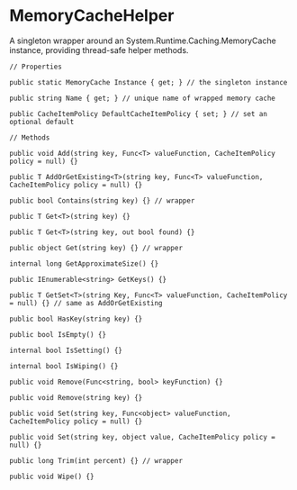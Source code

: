 # MemoryCacheHelper

A singleton wrapper around an System.Runtime.Caching.MemoryCache instance, providing thread-safe helper methods.

	// Properties

	public static MemoryCache Instance { get; } // the singleton instance

	public string Name { get; } // unique name of wrapped memory cache

	public CacheItemPolicy DefaultCacheItemPolicy { set; } // set an optional default

	// Methods

	public void Add(string key, Func<T> valueFunction, CacheItemPolicy policy = null) {}

	public T AddOrGetExisting<T>(string key, Func<T> valueFunction, CacheItemPolicy policy = null) {}

	public bool Contains(string key) {} // wrapper

	public T Get<T>(string key) {}

	public T Get<T>(string key, out bool found) {}

	public object Get(string key) {} // wrapper

	internal long GetApproximateSize() {}

	public IEnumerable<string> GetKeys() {}

	public T GetSet<T>(string Key, Func<T> valueFunction, CacheItemPolicy = null) {} // same as AddOrGetExisting

	public bool HasKey(string key) {}

	public bool IsEmpty() {}

	internal bool IsSetting() {}

	internal bool IsWiping() {}

	public void Remove(Func<string, bool> keyFunction) {}

	public void Remove(string key) {}

	public void Set(string key, Func<object> valueFunction, CacheItemPolicy policy = null) {}

	public void Set(string key, object value, CacheItemPolicy policy = null) {}

	public long Trim(int percent) {} // wrapper

	public void Wipe() {}
